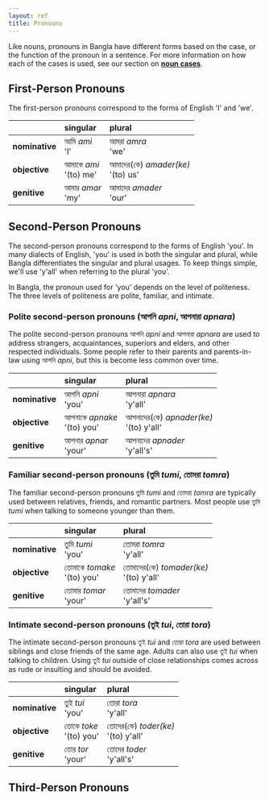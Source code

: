 ```yaml
---
layout: ref
title: Pronouns
---
```


Like nouns, pronouns in Bangla have different forms
based on the case, or the function of the pronoun
in a sentence.
For more information on how each of the cases is used,
see our section on
[**noun cases**](/cheat-sheets/nouns#cases).

## First-Person Pronouns

The first-person pronouns correspond to the forms of English
'I' and 'we'.

|    | singular | plural |
| :- | :------- | :----- |
| **nominative** | আমি *ami* <br> 'I' | আমরা *amra* <br> 'we' |
| **objective**  | আমাকে *ami* <br> '(to) me' | আমাদের(কে) *amader(ke)* <br> '(to) us' |
| **genitive**   | আমার *amar* <br> 'my' | আমাদের *amader* <br> 'our' |

## Second-Person Pronouns

The second-person pronouns correspond to the forms of English 'you'.
In many dialects of English,
'you' is used in both the singular and plural, while
Bangla differentiates the singular and plural usages.
To keep things simple, we'll use 'y'all' when referring to the plural 'you'.

In Bangla, the pronoun used for 'you' depends on the level of politeness.
The three levels of politeness are polite, familiar, and intimate.

### Polite second-person pronouns (আপনি *apni*, আপনারা *apnara*)

The polite second-person pronouns আপনি *apni* and আপনারা *apnara*
are used to address strangers, acquaintances,
superiors and elders, and other respected individuals.
Some people refer to their parents and parents-in-law
using আপনি *apni*, but this is become less common over time.

|    | singular | plural |
| :- | :------- | :----- |
| **nominative** | আপনি *apni* <br> 'you' | আপনারা *apnara* <br> 'y'all' |
| **objective**  | আপনাকে *apnake* <br> '(to) you' | আপনাদের(কে) *apnader(ke)* <br> '(to) y'all' |
| **genitive**   | আপনার *apnar* <br> 'your' | আপনাদের *apnader* <br> 'y'all's' |

### Familiar second-person pronouns (তুমি *tumi*, তোমরা *tomra*)

The familiar second-person pronouns তুমি *tumi* and তোমরা *tomra*
are typically used between relatives, friends, and romantic partners.
Most people use তুমি *tumi* when talking to someone
younger than them.

|    | singular | plural |
| :- | :------- | :----- |
| **nominative** | তুমি *tumi* <br> 'you' | তোমরা *tomra* <br> 'y'all' |
| **objective**  | তোমাকে *tomake* <br> '(to) you' | তোমাদের(কে) *tomader(ke)* <br> '(to) y'all' |
| **genitive**   | তোমার *tomar* <br> 'your' | তোমাদের *tomader* <br> 'y'all's' |

### Intimate second-person pronouns (তুই *tui*, তোরা *tora*)

The intimate second-person pronouns তুই *tui* and তোরা *tora*
are used between siblings and close friends of the same age.
Adults can also use তুই *tui* when talking to children.
Using তুই *tui* outside of close relationships
comes across as rude or insulting and should be avoided.

|    | singular | plural |
| :- | :------- | :----- |
| **nominative** | তুই *tui* <br> 'you' | তোরা *tora* <br> 'y'all' |
| **objective**  | তোকে *toke* <br> '(to) you' | তোদের(কে) *toder(ke)* <br> '(to) y'all' |
| **genitive**   | তোর *tor* <br> 'your' | তোদের *toder* <br> 'y'all's' |

## Third-Person Pronouns
